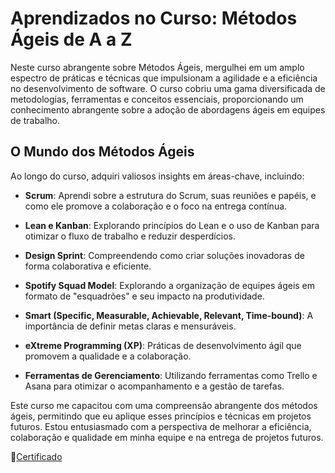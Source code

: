 # Aprendizados no Curso: Métodos Ágeis de A a Z

Neste curso abrangente sobre Métodos Ágeis, mergulhei em um amplo espectro de práticas e técnicas que impulsionam a agilidade e a eficiência no desenvolvimento de software. O curso cobriu uma gama diversificada de metodologias, ferramentas e conceitos essenciais, proporcionando um conhecimento abrangente sobre a adoção de abordagens ágeis em equipes de trabalho.

## O Mundo dos Métodos Ágeis

Ao longo do curso, adquiri valiosos insights em áreas-chave, incluindo:

- **Scrum**: Aprendi sobre a estrutura do Scrum, suas reuniões e papéis, e como ele promove a colaboração e o foco na entrega contínua.

- **Lean e Kanban**: Explorando princípios do Lean e o uso de Kanban para otimizar o fluxo de trabalho e reduzir desperdícios.

- **Design Sprint**: Compreendendo como criar soluções inovadoras de forma colaborativa e eficiente.

- **Spotify Squad Model**: Explorando a organização de equipes ágeis em formato de "esquadrões" e seu impacto na produtividade.

- **Smart (Specific, Measurable, Achievable, Relevant, Time-bound)**: A importância de definir metas claras e mensuráveis.

- **eXtreme Programming (XP)**: Práticas de desenvolvimento ágil que promovem a qualidade e a colaboração.

- **Ferramentas de Gerenciamento**: Utilizando ferramentas como Trello e Asana para otimizar o acompanhamento e a gestão de tarefas.

Este curso me capacitou com uma compreensão abrangente dos métodos ágeis, permitindo que eu aplique esses princípios e técnicas em projetos futuros. Estou entusiasmado com a perspectiva de melhorar a eficiência, colaboração e qualidade em minha equipe e na entrega de projetos futuros.


📁[Certificado](CERTIFICADO/)
